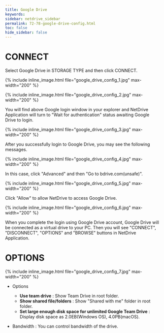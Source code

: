 ```yaml
---
title: Google Drive
keywords:
sidebar: netdrive_sidebar
permalink: 72-78-google-drive-config.html
toc: false
hide_sidebar: false
---
```


CONNECT
==================
Select Google Drive in STORAGE TYPE and then click CONNECT.


{% include inline_image.html file="google_drive_config_1.jpg" max-width="200" %}


{% include inline_image.html file="google_drive_config_2.jpg" max-width="200" %}


You will find above Google login window in your explorer and NetDrive Application will turn to "Wait for authentication" status awaiting Google Drive to login.


{% include inline_image.html file="google_drive_config_3.jpg" max-width="200" %}

After you successfully login to Google Drive, you may see the following messages.


{% include inline_image.html file="google_drive_config_4.jpg" max-width="200" %}


In this case, click "Advanced" and then "Go to bdrive.com(unsafe)".  


{% include inline_image.html file="google_drive_config_5.jpg" max-width="200" %}


Click "Allow" to allow NetDrive to access Google Drive.


{% include inline_image.html file="google_drive_config_6.jpg" max-width="200" %}


When you complete the login using Google Drive account, Google Drive will be connected as a virtual drive to your PC. Then you will see "CONNECT", "DISCONNECT", "OPTIONS" and "BROWSE" buttons in NetDrive Application.


OPTIONS
==================


{% include inline_image.html file="google_drive_config_7.jpg" max-width="200" %}


* Options
    * **Use team drive** : Show Team Drive in root folder.
    * **Show shared file/folders** : Show "Shared with me" folder in root folder.
    * **Set large enough disk space for unlimited Google Team Drive** : Display disk space as 2.0EB(Windows OS), 4.0PB(macOS).

* Bandwidth : You can control bandwidth of the drive.

